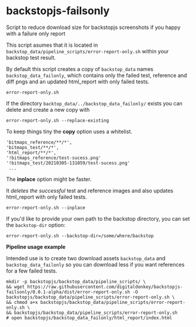 # backstopjs-failsonly
Script to reduce download size for backstopjs screenshots if you happy with a failure only report

This script asumes that it is located in `backstop_data/pipeline_scripts/error-report-only.sh` within your backstop test result.

By default this script creates a copy of `backstop_data` names `backstop_data_failonly`, which contains only the failed test, reference and diff pngs and an updated html_report with only failed tests.

```
error-report-only.sh
```

If the directory `backtop_data/../backstop_data_failonly/` exists you can delete and create a new copy with

```
error-report-only.sh --replace-existing
```

To keep things tiny the **copy** option uses a whitelist. 

```
'bitmaps_reference/**/*',
'bitmaps_test/**/*',
'html_report/**/*',
'!bitmaps_reference/test-sucess.png'
'!bitmaps_test/20210305-131059/test-sucess.png'
 ...
```

The **inplace** option might be faster.

It *deletes the successful* test and reference images and also updates html_report with only failed tests.

``` 
error-report-only.sh --inplace
```

If you'd like to provide your own path to the backstop directory, you can set the `backstop-dir` option:

```
error-report-only.sh --backstop-dir=/some/where/backstop
```

**Pipeline usage example**

Intended use is to create two download assets `backstop_data` and `backstop_data_failonly` so you can download less if you want references for a few failed tests. 

```
mkdir -p backstopjs/backstop_data/pipeline_scripts/ \
&& wget https://raw.githubusercontent.com/digitaldonkey/backstopjs-failsonly/0.0.1-alpha/dist/error-report-only.sh -O backstopjs/backstop_data/pipeline_scripts/error-report-only.sh \
&& chmod a+x backstopjs/backstop_data/pipeline_scripts/error-report-only.sh \
&& backstopjs/backstop_data/pipeline_scripts/error-report-only.sh
# open backstopjs/backstop_data_failonly/html_report/index.html
```
